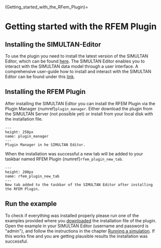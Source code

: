 (Getting_started_with_the_RFem_Plugin)=

# Getting started with the RFEM Plugin

## Installing the SIMULTAN-Editor

To use the plugin you need to install the latest version of the SIMULTAN Editor, which can be
found [here](https://github.com/bph-tuwien/SIMULTAN.Documentation/wiki). The SIMULTAN Editor enables you to interact
with the SIMULTAN data model through a user interface. A comprehensive user-guide how to install and interact with the
SIMULTAN Editor can be found under this [link](https://github.com/bph-tuwien/SIMULTAN.Documentation/wiki).

## Installing the RFEM Plugin

After installing the SIMULTAN Editor you can install the RFEM Plugin via the Plugin Manager {numref}`plugin_manager`.
Either download the plugin from the SIMULTAN Server (not possible yet) or install from your local disk with the
installation file.

```{figure} img/plugin_manager.png
---
height: 250px
name: plugin_manager
---
Plugin Manager in he SIMULTAN Editor.
```

When the installation was successful a new tab will be added to your taskbar named RFEM Plugin
{numref}`rfem_plugin_new_tab`.

```{figure} img/rfem_plugin_new_tab.png
---
height: 200px
name: rfem_plugin_new_tab
---
New tab added to the taskbar of the SIMULTAN Editor after installing the RFEM Plugin.
```

## Run the example

To check if everything was installed properly please run one of the examples provided where
you [downloaded](https://github.com/bph-tuwien/GBS.Plugins/releases) the installation file of the plugin. Open the
example in your SIMULTAN Editor (username and password is "admin"), and follow the instructions in the
chapter [Running a simulation](Running_a_simulation). If this works fine and you are getting plausible results the
installation was successful. 